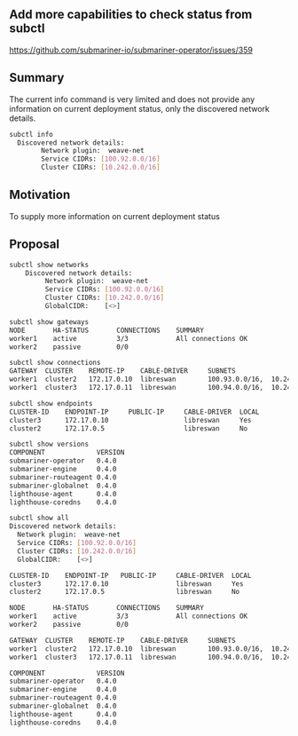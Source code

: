 ## Add more capabilities to check status from subctl

https://github.com/submariner-io/submariner-operator/issues/359


## Summary
The current info command is very limited and does not provide any information on current deployment status, only the discovered network details.
```bash 
subctl info  
  Discovered network details:  
        Network plugin:  weave-net  
        Service CIDRs: [100.92.0.0/16]  
        Cluster CIDRs: [10.242.0.0/16]
```

## Motivation
To supply more information on current deployment status

## Proposal
```bash
subctl show networks  
    Discovered network details:  
         Network plugin:  weave-net  
         Service CIDRs: [100.92.0.0/16]  
         Cluster CIDRs: [10.242.0.0/16]  
         GlobalCIDR:    [<>] 
```

``` bash 
subctl show gateways  
NODE       HA-STATUS       CONNECTIONS    SUMMARY  
worker1    active          3/3            All connections OK  
worker2    passive         0/0                                
```  
    
```bash
subctl show connections  
GATEWAY  CLUSTER    REMOTE-IP    CABLE-DRIVER     SUBNETS                         STATUS  
worker1  cluster2   172.17.0.10  libreswan        100.93.0.0/16,  10.243.0.0/16   connected  
worker1  cluster3   172.17.0.11  libreswan        100.94.0.0/16,  10.244.0.0/16   connected
```
  
```bash 
subctl show endpoints  
CLUSTER-ID    ENDPOINT-IP     PUBLIC-IP     CABLE-DRIVER  LOCAL
cluster3      172.17.0.10                   libreswan     Yes
cluster2      172.17.0.5                    libreswan     No
  ```

```bash   
subctl show versions 
COMPONENT             VERSION
submariner-operator   0.4.0
submariner-engine     0.4.0
submariner-routeagent 0.4.0
submariner-globalnet  0.4.0
lighthouse-agent      0.4.0
lighthouse-coredns    0.4.0
```

```bash
subctl show all  
Discovered network details:  
  Network plugin:  weave-net  
  Service CIDRs: [100.92.0.0/16]  
  Cluster CIDRs: [10.242.0.0/16]    
  GlobalCIDR:    [<>]  

CLUSTER-ID    ENDPOINT-IP   PUBLIC-IP     CABLE-DRIVER  LOCAL
cluster3      172.17.0.10                 libreswan     Yes
cluster2      172.17.0.5                  libreswan     No

NODE       HA-STATUS       CONNECTIONS    SUMMARY  
worker1    active          3/3            All connections OK  
worker2    passive         0/0                                

GATEWAY  CLUSTER    REMOTE-IP    CABLE-DRIVER     SUBNETS                         STATUS  
worker1  cluster2   172.17.0.10  libreswan        100.93.0.0/16,  10.243.0.0/16   connected  
worker1  cluster3   172.17.0.11  libreswan        100.94.0.0/16,  10.244.0.0/16   connected

COMPONENT             VERSION
submariner-operator   0.4.0
submariner-engine     0.4.0
submariner-routeagent 0.4.0
submariner-globalnet  0.4.0
lighthouse-agent      0.4.0
lighthouse-coredns    0.4.0
   ```
